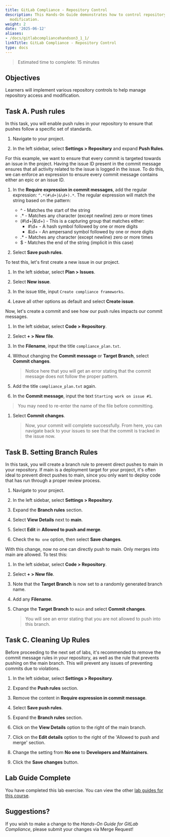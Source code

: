 ```yaml
---
title: GitLab Compliance - Repository Control
description: This Hands-On Guide demonstrates how to control repository access and
  modification.
weight: 2
date: '2025-06-12'
aliases:
- /docs/gitlabcompliancehandson3_1_1/
linkTitle: GitLab Compliance - Repository Control
type: docs
---
```


> Estimated time to complete: 15 minutes

## Objectives

Learners will implement various repository controls to help manage repository access and modification.

## Task A. Push rules

In this task, you will enable push rules in your repository to ensure that pushes follow a specific set of standards.

1. Navigate to your project.

1. In the left sidebar, select **Settings > Repository** and expand **Push Rules**.

For this example, we want to ensure that every commit is targeted towards an issue in the project. Having the issue ID present in the commit message ensures that all activity related to the issue is logged in the issue. To do this, we can enforce an expression to ensure every commit message contains either an epic or an issue ID.

1. In the **Require expression in commit messages**, add the regular expression: `^.*(#\d+|&\d+).*`. The regular expression will match the string based on the pattern: 

    - ^ - Matches the start of the string
    - .* - Matches any character (except newline) zero or more times
    - (#\d+|&\d+) - This is a capturing group that matches either:
        - #\d+ - A hash symbol followed by one or more digits
        - &\d+ - An ampersand symbol followed by one or more digits
    - .* - Matches any character (except newline) zero or more times
    - $ - Matches the end of the string (implicit in this case)

1. Select **Save push rules**.

To test this, let's first create a new issue in our project.

1. In the left sidebar, select **Plan > Issues**.

1. Select **New issue**.

1. In the issue title, input `Create compliance frameworks`. 

1. Leave all other options as default and select **Create issue**.

Now, let's create a commit and see how our push rules impacts our commit messages.

1. In the left sidebar, select **Code > Repository**.

1. Select **+ > New file**.

1. In the **Filename**, input the title `compliance_plan.txt`. 

1. Without changing the **Commit message** or **Target Branch**, select **Commit changes**.

    > Notice here that you will get an error stating that the commit message does not follow the proper pattern.

1. Add the title `compliance_plan.txt` again.

1. In the **Commit message**, input the text `Starting work on issue #1`.

> You may need to re-enter the name of the file before committing.

1. Select **Commit changes**. 

    > Now, your commit will complete successfully. From here, you can navigate back to your issues to see that the commit is tracked in the issue now.

## Task B. Setting Branch Rules

In this task, you will create a branch rule to prevent direct pushes to main in your repository. If main is a deployment target for your project, it's often ideal to prevent direct pushes to main, since you only want to deploy code that has run through a proper review process.

1. Navigate to your project.

1. In the left sidebar, select **Settings > Repository**.

1. Expand the **Branch rules** section.

1. Select **View Details** next to **main**.

1. Select **Edit** in **Allowed to push and merge**.

1. Check the `No one` option, then select **Save changes**.

With this change, now no one can directly push to main. Only merges into main are allowed. To test this:

1. In the left sidebar, select **Code > Repository**.

1. Select **+ > New file**.

1. Note that the **Target Branch** is now set to a randomly generated branch name.

1. Add any **Filename**.

1. Change the **Target Branch** to `main` and select **Commit changes**.

    > You will see an error stating that you are not allowed to push into this branch.

## Task C. Cleaning Up Rules

Before proceeding to the next set of labs, it's recommended to remove the commit message rules in your repository, as well as the rule that prevents pushing on the main branch. This will prevent any issues of preventing commits due to violations. 

1. In the left sidebar, select **Settings > Repository**.

1. Expand the **Push rules** section.

1. Remove the content in **Require expression in commit message**. 

1. Select **Save push rules**.

1. Expand the **Branch rules** section.

1. Click on the **View Details** option to the right of the main branch.

1. Click on the **Edit details** option to the right of the 'Allowed to push and merge' section.

1. Change the setting from **No one** to **Developers and Maintainers**.

1. Click the **Save changes** button.

## Lab Guide Complete

You have completed this lab exercise. You can view the other [lab guides for this course](/handbook/customer-success/professional-services-engineering/education-services/ilt-labs/gitlabcompliancehandson).

## Suggestions?

If you wish to make a change to the *Hands-On Guide for GitLab Compliance*, please submit your changes via Merge Request!
